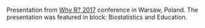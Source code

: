 Presentation from [Why R? 2017](http://whyr.pl/) conference in Warsaw, Poland.
The presentation was featured in block: Biostatistics and Education.
